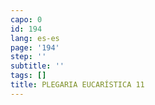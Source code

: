 ```yaml
---
capo: 0
id: 194
lang: es-es
page: '194'
step: ''
subtitle: ''
tags: []
title: PLEGARIA EUCARÍSTICA 11
---
```

